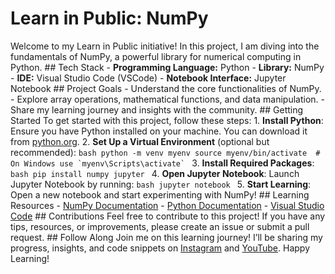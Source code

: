 # Learn in Public: NumPy
Welcome to my Learn in Public initiative! In this project, I am diving into the fundamentals of NumPy, a powerful library for numerical computing in Python. ## Tech Stack - **Programming Language:** Python - **Library:** NumPy - **IDE:** Visual Studio Code (VSCode) - **Notebook Interface:** Jupyter Notebook ## Project Goals - Understand the core functionalities of NumPy. - Explore array operations, mathematical functions, and data manipulation. - Share my learning journey and insights with the community. ## Getting Started To get started with this project, follow these steps: 1. **Install Python**: Ensure you have Python installed on your machine. You can download it from [python.org](https://www.python.org/downloads/). 2. **Set Up a Virtual Environment** (optional but recommended): ```bash python -m venv myenv source myenv/bin/activate  # On Windows use `myenv\Scripts\activate` ``` 3. **Install Required Packages**: ```bash pip install numpy jupyter ``` 4. **Open Jupyter Notebook**: Launch Jupyter Notebook by running: ```bash jupyter notebook ``` 5. **Start Learning**: Open a new notebook and start experimenting with NumPy! ## Learning Resources - [NumPy Documentation](https://numpy.org/doc/stable/) - [Python Documentation](https://docs.python.org/3/) - [Visual Studio Code](https://code.visualstudio.com/) ## Contributions Feel free to contribute to this project! If you have any tips, resources, or improvements, please create an issue or submit a pull request. ## Follow Along Join me on this learning journey! I’ll be sharing my progress, insights, and code snippets on [Instagram](your_instagram_link) and [YouTube](your_youtube_link). Happy Learning!

